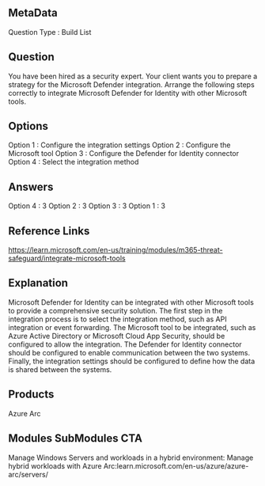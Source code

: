 ## MetaData
Question Type : Build List
 
## Question
You have been hired as a security expert. Your client wants you to prepare a strategy for the Microsoft Defender integration. Arrange the following steps correctly to integrate Microsoft Defender for Identity with other Microsoft tools. 

## Options
Option 1 : Configure the integration settings 
Option 2 : Configure the Microsoft tool 
Option 3 : Configure the Defender for Identity connector 
Option 4 : Select the integration method 

## Answers
Option 4 : 3
Option 2 : 3
Option 3 : 3
Option 1 : 3
 
## Reference Links
https://learn.microsoft.com/en-us/training/modules/m365-threat-safeguard/integrate-microsoft-tools

## Explanation
Microsoft Defender for Identity can be integrated with other Microsoft tools to provide a comprehensive security solution. The first step in the integration process is to select the integration method, such as API integration or event forwarding. The Microsoft tool to be integrated, such as Azure Active Directory or Microsoft Cloud App Security, should be configured to allow the integration. The Defender for Identity connector should be configured to enable communication between the two systems. Finally, the integration settings should be configured to define how the data is shared between the systems.

## Products
Azure Arc
 
## Modules SubModules CTA
Manage Windows Servers and workloads in a hybrid environment: Manage hybrid workloads with Azure Arc:learn.microsoft.com/en-us/azure/azure-arc/servers/









